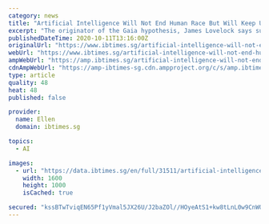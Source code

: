 ```yaml
---
category: news
title: "Artificial Intelligence Will Not End Human Race But Will Keep Us as Pets, Scientist Says"
excerpt: "The originator of the Gaia hypothesis, James Lovelock says super-intelligent AI overtake humans in the future but will work with us to save Earth from climate change"
publishedDateTime: 2020-10-11T13:16:00Z
originalUrl: "https://www.ibtimes.sg/artificial-intelligence-will-not-end-human-race-will-keep-us-pets-scientist-says-52402"
webUrl: "https://www.ibtimes.sg/artificial-intelligence-will-not-end-human-race-will-keep-us-pets-scientist-says-52402"
ampWebUrl: "https://amp.ibtimes.sg/artificial-intelligence-will-not-end-human-race-will-keep-us-pets-scientist-says-52402"
cdnAmpWebUrl: "https://amp-ibtimes-sg.cdn.ampproject.org/c/s/amp.ibtimes.sg/artificial-intelligence-will-not-end-human-race-will-keep-us-pets-scientist-says-52402"
type: article
quality: 48
heat: 48
published: false

provider:
  name: Ellen
  domain: ibtimes.sg

topics:
  - AI

images:
  - url: "https://data.ibtimes.sg/en/full/31511/artificial-intelligence.jpg"
    width: 1600
    height: 1000
    isCached: true

secured: "kssBTwTviqEN65Pf1yVmal5JX26U/J2baZOl//HOyeAtS1+kw8tLnL0w9CnWQfL+AtoCod8PXOFXoH7O5xM8j8H1LJqQ8Au/OYPKRxBn5GNgdQc35Psyhx8ORd5auhKB1EuWVmj/Xk/IqJySh13FrTsF0ug9lZ5xuG9+ZXh8oMVpSHjfN/RZNCFCJbaT0NxWOlxjoHdUUxGaAtQNVRrX58BCLF+l2ZOiAwhTrjlbX5IxlpMUezpYBB3bbTwKUm/ZEuZwX5ao+SpsHuqtuH1n3bis4CFOUlJ/jir/d+7JCRA1jVqHj0Y5b011epOFzpAFicb1/ZqVrugAPZuE3aN3aYIPskarLR31qKR6kwKefsk=;9rRBQfBRayorBLTUA5NMgw=="
---
```


